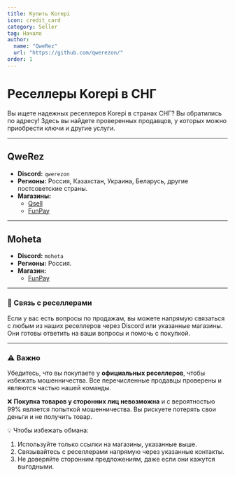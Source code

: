 ```yaml
---
title: Купить Korepi
icon: credit_card  
category: Seller  
tag: Начало  
author:  
  name: "QweRez"  
  url: "https://github.com/qwerezon/"  
order: 1  
---
```


# Реселлеры Korepi в СНГ  

Вы ищете надежных реселлеров Korepi в странах СНГ? Вы обратились по адресу! Здесь вы найдете проверенных продавцов, у которых можно приобрести ключи и другие услуги.

---

## **QweRez**  
- **Discord:** `qwerezon`  
- **Регионы:** Россия, Казахстан, Украина, Беларусь, другие постсоветские страны.  
- **Магазины:**  
  - [Qsell](https://qsell.cc/store/qwe)  
  - [FunPay](https://funpay.com/users/3052415/)  

---

## **Moheta**  
- **Discord:** `moheta`  
- **Регионы:** Россия.  
- **Магазин:**  
  - [FunPay](https://funpay.com/users/3768166/)  

---

### 💬 Связь с реселлерами  

Если у вас есть вопросы по продажам, вы можете напрямую связаться с любым из наших реселлеров через Discord или указанные магазины. Они готовы ответить на ваши вопросы и помочь с покупкой.

---

### ⚠️ Важно  

Убедитесь, что вы покупаете у **официальных реселлеров**, чтобы избежать мошенничества. Все перечисленные продавцы проверены и являются частью нашей команды.  

❌ **Покупка товаров у сторонних лиц невозможна** и с вероятностью 99% является попыткой мошенничества. Вы рискуете потерять свои деньги и не получить товар.  

💡 Чтобы избежать обмана:  
1. Используйте только ссылки на магазины, указанные выше.  
2. Связывайтесь с реселлерами напрямую через указанные контакты.  
3. Не доверяйте сторонним предложениям, даже если они кажутся выгодными.  
